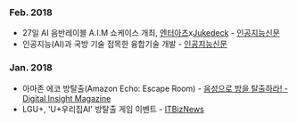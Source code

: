 ### Feb. 2018
* 27일 AI 음반레이블 A.I.M 쇼케이스 개최, [엔터아츠](https://www.enterarts.net)x[Jukedeck](https://www.jukedeck.com) - [인공지능신문](http://www.aitimes.kr/news/articleView.html?idxno=11383)
* 인공지능(AI)과 국방 기술 접목한 융합기술 개발 - [인공지능신문](http://www.aitimes.kr/news/articleView.html?idxno=11375)

### Jan. 2018
* 아마존 에코 방탈출(Amazon Echo: Escape Room) - [음성으로 방을 탈출하라! - Digital Insight Magazine](http://magazine.ditoday.com/marketing/%EC%9D%8C%EC%84%B1%EC%9C%BC%EB%A1%9C-%EB%B0%A9%EC%9D%84-%ED%83%88%EC%B6%9C%ED%95%98%EB%9D%BC/)
* LGU+, 'U+우리집AI' 방탈출 게임 이벤트 - [ITBizNews](http://www.itbiznews.com/news/articleView.html?idxno=7882)
